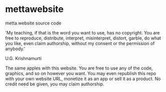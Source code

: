 # mettawebsite
metta.website source code

'My teaching, if that is the word you want to use, has no copyright. You are free to reproduce, distribute, interpret, misinterpret, distort, garble, do what you like, even claim  authorship, without my consent or the permission of anybody.'

U.G. Krishnamurti

The same apples with this website. You are free to use any of the code, graphics, and so on however you want. You may even republish this repo with your own website URL, monetize it as an app or sell it as a product. No credit need be given, you may claim authorship.
